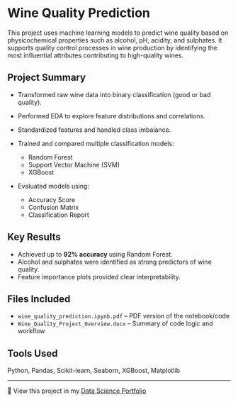 # Wine Quality Prediction

This project uses machine learning models to predict wine quality based on physicochemical properties such as alcohol, pH, acidity, and sulphates. It supports quality control processes in wine production by identifying the most influential attributes contributing to high-quality wines.

## Project Summary

- Transformed raw wine data into binary classification (good or bad quality).
- Performed EDA to explore feature distributions and correlations.
- Standardized features and handled class imbalance.
- Trained and compared multiple classification models:
  - Random Forest  
  - Support Vector Machine (SVM)  
  - XGBoost

- Evaluated models using:
  - Accuracy Score  
  - Confusion Matrix  
  - Classification Report

## Key Results

- Achieved up to **92% accuracy** using Random Forest.
- Alcohol and sulphates were identified as strong predictors of wine quality.
- Feature importance plots provided clear interpretability.

## Files Included

- `wine_quality_prediction.ipynb.pdf` – PDF version of the notebook/code  
- `Wine_Quality_Project_Overview.docx` – Summary of code logic and workflow

## Tools Used

Python, Pandas, Scikit-learn, Seaborn, XGBoost, Matplotlib

---

🔗 View this project in my [Data Science Portfolio](https://datascienceportfolio.io/nikshaypolicepatel)
